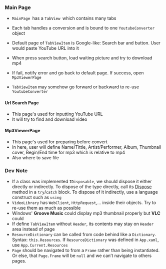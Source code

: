 ### Main Page

- `MainPage `has a `TabView `which contains many tabs
- Each tab handles a conversion and is bound to one `YoutubeConverter` object
- Default page of `TabViewItem` is Google-like: Search bar and button. User would paste YouTube URL into it
- When press search button, load waiting picture and try to download mp4

- If fail, notify error and go back to default page. If success, open `Mp3ViewerPage`
- `TabViewItem` may somehow go forward or backward to re-use `YoutubeConverter`

#### Url Search Page

- This page's used for inputting YouTube URL
- It will try to find and download video

#### Mp3ViewerPage

- This page's used for preparing before convert
- In here, user will define Name/Tittle, Artist/Performer, Album, Thumbnail cover, Begin/End time for mp3 which is relative to mp4
- Also where to save file 

### Dev Note

- If a class was implemented `IDisposable`, we should dispose it either directly or indirectly. To dispose of the type directly, call its [Dispose](https://docs.microsoft.com/en-us/dotnet/api/system.idisposable.dispose?view=netcore-3.1) method in a `try`/`catch` block. To dispose of it indirectly, use a language construct such as `using`
- `VideoLibrary` has `WebClient`, `HttpRequest`,... inside their objects. Try to re-use them as much as possible
- Windows' **Groove Music** could display mp3 thumbnail properly but **VLC** could
- If define `TabViewItem` without `Header`, its contents may stay on `Header` area instead of page
- `ResourceDictionary` can be called from code behind like a `Dictionary`. Syntax: `this.Resources`. If `ResourceDictionary` was defined in `App.xaml`, use `App.Current.Resources`
- `Page` should be navigated to from a `Frame` rather than being instantiated. Or else, that `Page.Frame` will be `null` and we can’t navigate to others pages.